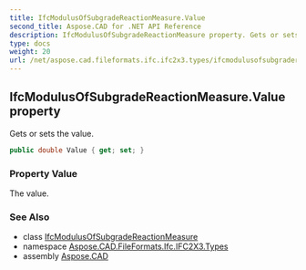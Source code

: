 ```yaml
---
title: IfcModulusOfSubgradeReactionMeasure.Value
second_title: Aspose.CAD for .NET API Reference
description: IfcModulusOfSubgradeReactionMeasure property. Gets or sets the value
type: docs
weight: 20
url: /net/aspose.cad.fileformats.ifc.ifc2x3.types/ifcmodulusofsubgradereactionmeasure/value/
---
```

## IfcModulusOfSubgradeReactionMeasure.Value property

Gets or sets the value.

```csharp
public double Value { get; set; }
```

### Property Value

The value.

### See Also

* class [IfcModulusOfSubgradeReactionMeasure](../)
* namespace [Aspose.CAD.FileFormats.Ifc.IFC2X3.Types](../../ifcmodulusofsubgradereactionmeasure/)
* assembly [Aspose.CAD](../../../)


